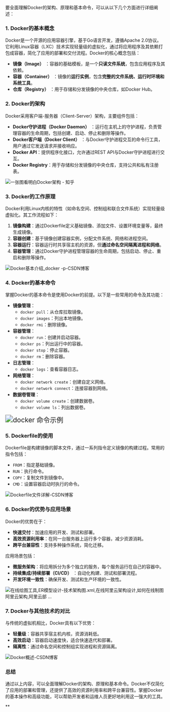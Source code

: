 要全面理解Docker的架构、原理和基本命令，可以从以下几个方面进行详细阐述：

### 1. Docker的基本概念
Docker是一个开源的应用容器引擎，基于Go语言开发，遵循Apache 2.0协议。它利用Linux容器（LXC）技术实现轻量级的虚拟化，通过将应用程序及其依赖打包成容器，简化了应用的部署和交付流程。Docker的核心概念包括：
- **镜像（Image）** ：容器的基础模板，是一个**只读文件系统**，包含应用程序及其依赖。
- **容器（Container）** ：镜像的**运行实例**，包含**完整的文件系统、运行时环境和系统工具**。
- **仓库（Registry）** ：用于存储和分发镜像的中央仓库，如Docker Hub。

### 2. Docker的架构
Docker采用客户端-服务器（Client-Server）架构，主要组件包括：
- **Docker守护进程（Docker Daemon）** ：运行在主机上的守护进程，负责管理容器的生命周期，包括创建、启动、停止和删除等操作。
- **Docker客户端（Docker Client）** ：与Docker守护进程交互的命令行工具，用户通过它发送请求并接收响应。
- **Docker API**：提供程序化接口，允许通过REST API与Docker守护进程进行交互。
- **Docker Registry**：用于存储和分发镜像的中央仓库，支持公共和私有注册表。


![一张图看明白Docker架构 - 知乎](https://oss.metaso.cn/metaso/thumbnail/04d98b9a866815f0170baab49e71138d.jpg)

### 3. Docker的工作原理
Docker利用Linux内核的特性（如命名空间、控制组和联合文件系统）实现轻量级虚拟化。其工作流程如下：
1. **镜像构建**：通过Dockerfile定义基础镜像、添加文件、设置环境变量等，最终生成镜像。
2. **容器创建**：基于镜像创建容器实例，分配文件系统、网络和进程空间。
3. **容器运行**：容器运行时共享宿主机的资源，但**通过命名空间隔离进程和网络**。
4. **容器管理**：通过Docker守护进程管理容器的生命周期，包括启动、停止、重启和删除等操作。


![Docker基本介绍_docker -p-CSDN博客](C:\Users\hp\Pictures\测试工程师\docker原理.png)

### 4. Docker的基本命令
掌握Docker的基本命令是使用Docker的前提。以下是一些常用的命令及其功能：
- **镜像管理**：
  - `docker pull`：从仓库拉取镜像。
  - `docker images`：列出本地镜像。
  - `docker rmi`：删除镜像。
- **容器管理**：
  - `docker run`：创建并启动容器。
  - `docker ps`：列出运行中的容器。
  - `docker stop`：停止容器。
  - `docker rm`：删除容器。
- **日志管理**：
  - `docker logs`：查看容器日志。
- **网络管理**：
  - `docker network create`：创建自定义网络。
  - `docker network connect`：连接容器到网络。
- **数据卷管理**：
  - `docker volume create`：创建数据卷。
  - `docker volume ls`：列出数据卷。

<img src="C:\Users\hp\Pictures\测试工程师\docker命令.png" alt="docker 命令示例" style="zoom:150%;" />

### 5. Dockerfile的使用
Dockerfile是构建镜像的脚本文件，通过一系列指令定义镜像的构建过程。常用的指令包括：
- `FROM`：指定基础镜像。
- `RUN`：执行命令。
- `COPY`：复制文件到镜像中。
- `CMD`：设置容器启动时执行的命令。


![Dockerfile文件详解-CSDN博客](C:\Users\hp\Pictures\测试工程师\dockerfile文件详解.png)

### 6. Docker的优势与应用场景
Docker的优势在于：
- **快速交付**：加速应用的开发、测试和部署。
- **高效资源利用率**：在同一台服务器上运行多个容器，减少资源消耗。
- **跨平台兼容性**：支持多种操作系统，简化迁移。

应用场景包括：
- **微服务架构**：将应用拆分为多个独立的服务，每个服务运行在自己的容器中。
- **持续集成/持续部署（CI/CD）** ：自动化构建、测试和部署流程。
- **开发环境一致性**：确保开发、测试和生产环境的一致性。


![在线绘图工具,ER模型设计-技术架构图.xml,在线阿里云架构设计,如何在线制图阿里云架构,阿里云部 …](https://oss.metaso.cn/metaso/thumbnail/200196ad070aa7091320b7b79d7def55.jpg)

### 7. Docker与其他技术的对比
与传统的虚拟机相比，Docker具有以下优势：
- **轻量级**：容器共享宿主机内核，资源消耗低。
- **高效启动**：容器启动速度快，适合快速迭代和部署。
- **隔离性**：通过命名空间和控制组实现进程和资源隔离。


![Docker概述-CSDN博客](C:\Users\hp\Pictures\测试工程师\虚拟机与docker容器对比.png)

### 总结
通过以上内容，可以全面理解Docker的架构、原理和基本命令。Docker不仅简化了应用的部署和管理，还提供了高效的资源利用率和跨平台兼容性。掌握Docker的基本操作和高级功能，可以帮助开发者和运维人员更好地利用这一强大的工具。



**